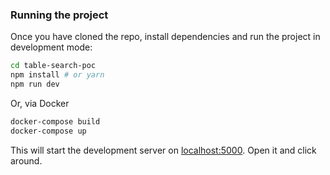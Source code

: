 ### Running the project

Once you have cloned the repo, install dependencies and run the project in development mode:

```bash
cd table-search-poc
npm install # or yarn
npm run dev
```

Or, via Docker

```bash
docker-compose build
docker-compose up
```

This will start the development server on [localhost:5000](http://localhost:5000). Open it and click around.
